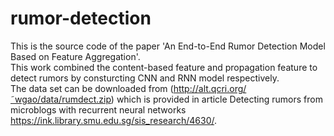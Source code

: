 # rumor-detection
This is the source code of the paper 'An End-to-End Rumor Detection Model Based on Feature Aggregation'.  
This work combined the content-based feature and propagation feature to detect rumors by consturcting CNN and RNN model respectively.  
The data set can be downloaded from (http://alt.qcri.org/˜wgao/data/rumdect.zip) which is provided in article Detecting rumors from microblogs with recurrent neural networks https://ink.library.smu.edu.sg/sis_research/4630/.
